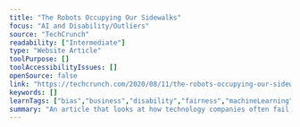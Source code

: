 ```yaml
---
title: "The Robots Occupying Our Sidewalks"
focus: "AI and Disability/Outliers"
source: "TechCrunch"
readability: ["Intermediate"]
type: "Website Article"
toolPurpose: []
toolAccessibilityIssues: []
openSource: false
link: "https://techcrunch.com/2020/08/11/the-robots-occupying-our-sidewalks/"
keywords: []
learnTags: ["bias","business","disability","fairness","machineLearning"]
summary: "An article that looks at how technology companies often fail to design and develop AI with persons with disabilities in mind. No-contact delivery robots are just one of many examples of this systemic issue. "
---
```


